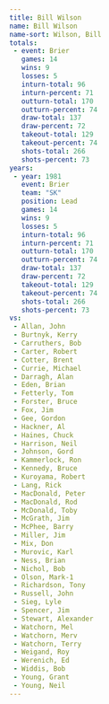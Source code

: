 ```yaml
---
title: Bill Wilson
name: Bill Wilson
name-sort: Wilson, Bill
totals:
 - event: Brier
   games: 14
   wins: 9
   losses: 5
   inturn-total: 96
   inturn-percent: 71
   outturn-total: 170
   outturn-percent: 74
   draw-total: 137
   draw-percent: 72
   takeout-total: 129
   takeout-percent: 74
   shots-total: 266
   shots-percent: 73
years:
 - year: 1981
   event: Brier
   team: "SK"
   position: Lead
   games: 14
   wins: 9
   losses: 5
   inturn-total: 96
   inturn-percent: 71
   outturn-total: 170
   outturn-percent: 74
   draw-total: 137
   draw-percent: 72
   takeout-total: 129
   takeout-percent: 74
   shots-total: 266
   shots-percent: 73
vs:
 - Allan, John
 - Burtnyk, Kerry
 - Carruthers, Bob
 - Carter, Robert
 - Cotter, Brent
 - Currie, Michael
 - Darragh, Alan
 - Eden, Brian
 - Fetterly, Tom
 - Forster, Bruce
 - Fox, Jim
 - Gee, Gordon
 - Hackner, Al
 - Haines, Chuck
 - Harrison, Neil
 - Johnson, Gord
 - Kammerlock, Ron
 - Kennedy, Bruce
 - Kuroyama, Robert
 - Lang, Rick
 - MacDonald, Peter
 - MacDonald, Rod
 - McDonald, Toby
 - McGrath, Jim
 - McPhee, Barry
 - Miller, Jim
 - Mix, Don
 - Murovic, Karl
 - Ness, Brian
 - Nichol, Bob
 - Olson, Mark-1
 - Richardson, Tony
 - Russell, John
 - Sieg, Lyle
 - Spencer, Jim
 - Stewart, Alexander
 - Watchorn, Mel
 - Watchorn, Merv
 - Watchorn, Terry
 - Weigand, Roy
 - Werenich, Ed
 - Widdis, Bob
 - Young, Grant
 - Young, Neil
---
```

